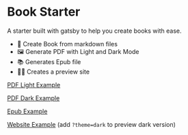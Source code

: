 # Book Starter

A starter built with gatsby to help you create books with ease.

- 📖 Create Book from markdown files
- 🖼 Generate PDF with Light and Dark Mode
- 📚 Generates Epub file
- 👩‍💻 Creates a preview site

[PDF Light Example](./book/book-light.pdf)

[PDF Dark Example](./book/book-dark.pdf)

[Epub Example](./book/book.epub)

[Website Example](https://wizardly-snyder-c98440.netlify.com/) (add `?theme=dark` to preview dark version)
